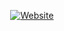 <p align="center">
<a href="https://Genixcyber.github.io"><img title="Website" src="https://img.shields.io/badge/Click Here-To Visit-yellow?style=for-the-badge&logo=Website"></a>
</p>
